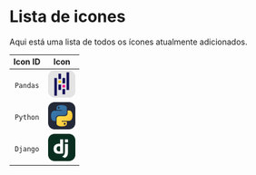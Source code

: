 # Lista de icones

Aqui está uma lista de todos os ícones atualmente adicionados.

|      Icon ID       |                         Icon                          |
| :----------------: | :---------------------------------------------------: |
|   `Pandas`         |    <img src="./icones/pandas.svg" width="48">         |
|   `Python`         |  <img src="./icones/Python.svg" width="48">           |
|   `Django`         |     <img src="./icones/Django.svg" width="48">        |
